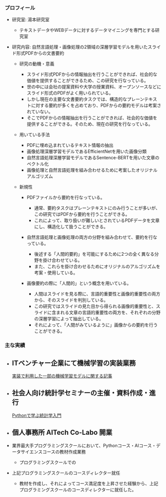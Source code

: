 ### プロフィール
- 研究室: 湯本研究室
  - テキストデータやWEBデータに対するデータマイニングを専門とする研究室
  
- 研究内容: 自然言語処理・画像処理の2領域の深層学習モデルを用いたスライド形式PDFからの文書要約
  - 研究の動機・意義
    - スライド形式PDFからの情報抽出を行うことができれば、社会的な価値を提供することができるため、この研究を行なっている。
    - 世の中には会社の提案資料や大学の授業資料、オープンソースなどにスライド形式のPDFがよく用いられている。
    - しかし現在の主要な文書要約タスクでは、構造的なプレーンテキストに対する要約が多くを占めており、PDFからの要約モデルは考案されていない。
    - そこでPDFからの情報抽出を行うことができれば、社会的な価値を提供することができる。そのため、現在の研究を行なっている。
    
  - 用いている手法
    - PDFに埋め込まれているテキスト情報の抽出
    - 画像処理深層学習モデルであるEfficientNetを用いた画像分類
    - 自然言語処理深層学習モデルであるSentence-BERTを用いた文章のベクトル化
    - 画像処理と自然言語処理を組み合わせるために考案したオリジナルアルゴリズム
    
  - 新規性
    - PDFファイルから要約を行なっている。
      - 通常、要約タスクはプレーンテキストにのみ行うことが多いが、この研究ではPDFから要約を行うことができる。
      - これによって、取り扱いが難しいとされているPDFデータを文章にし、構造化して扱うことができる。
  
    - 自然言語処理と画像処理の両方の分野を組み合わせて、要約を行なっている。
      - 後述する「人間的要約」を可能にするために2つの全く異なる分野を掛け合わせている。
      - また、これらを掛け合わせるためにオリジナルのアルゴリズムを考案・使用している。
    
    - 画像要約の際に「人間的」という概念を用いている。
      - 人間はスライドを見る際に、言語的重要性と画像的重要性の両方から、そのスライドを判別している。
      - この研究ではスライドの見た目から得られる画像的重要性と、スライドに含まれる文章の言語的重要性の両方を、それぞれの分野の深層学習によって抽出している。
      - それによって、「人間がみているように」画像からの要約を行うことができる。
      
    

### 主な実績

- ITベンチャー企業にて機械学習の実装業務
   - 
  
  [実装で利用した一部の機械学習モデルに関する記事](https://qiita.com/sora-otsuka/items/83ea976236a82f6c6645)

- 社会人向け統計学セミナーの主催・資料作成・進行
  - 
  
  [Pythonで学ぶ統計学入門](https://math-coding.connpass.com/event/208344/)

- 個人事務所 AITech Co-Labo 開業 
  - 

- 業界最大手プログラミングスクールにおいて、Pythonコース・AIコース・データサイエンスコースの教材作成業務
  
  
  - プログラミングスクールでの
  

  
  

- 上記プログラミングスクールのコースディレクター就任

  - 教材を作成し、それによってコース満足度を上昇させた経験から、上記プログラミングスクールのコースディレクターに就任した。
  
<!--
**Sora-Otsuka/Sora-Otsuka** is a ✨ _special_ ✨ repository because its `README.md` (this file) appears on your GitHub profile.

Here are some ideas to get you started:

- 🔭 I’m currently working on ...
- 🌱 I’m currently learning ...
- 👯 I’m looking to collaborate on ...
- 🤔 I’m looking for help with ...
- 💬 Ask me about ...
- 📫 How to reach me: ...
- 😄 Pronouns: ...
- ⚡ Fun fact: ...
-->
